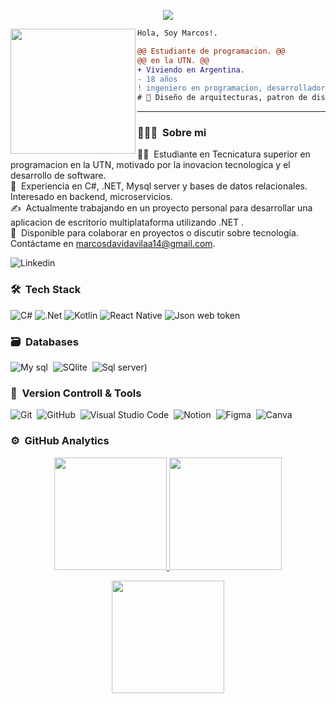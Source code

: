 <p align="center">
  <a href="https://github.com/DenverCoder1/readme-typing-svg"><img src="https://readme-typing-svg.herokuapp.com?font=Time+New+Roman&color=%23C8BE25&size=25&center=true&vCenter=true&width=600&height=100&lines=Programador+backend+@unosBytes;Estudiante+ciencia+computacion;ciberseguridad;Programador+competitivo;Siempre+aprendiendo+cosas+nuevas!"></a>
</p>
<img align="left" height="200" src="https://media.giphy.com/media/ao9DUiTKH60XS/giphy.gif"/>

```diff
Hola, Soy Marcos!.

@@ Estudiante de programacion. @@
@@ en la UTN. @@
+ Viviendo en Argentina.
- 18 años
! ingeniero en programacion, desarrollador backend y amante de la tecnologia
# 📖 Diseño de arquitecturas, patron de diseño
```
------
### 👨🏻‍💻 &nbsp;Sobre mi

👨‍💻 &nbsp;Estudiante en Tecnicatura superior en programacion en la UTN, motivado por la inovacion tecnologica y el desarrollo de software.\
🤖 &nbsp;Experiencia en C#, .NET, Mysql server y bases de datos relacionales. Interesado en backend, microservicios.\
✍️ &nbsp;Actualmente trabajando en un proyecto personal para desarrollar una aplicacion de escritorio multiplataforma utilizando .NET .\
💬 &nbsp;Disponible para colaborar en proyectos o discutir sobre tecnología. Contáctame en marcosdavidavilaa14@gmail.com.

![Linkedin](https://img.shields.io/badge/LinkedIn-0077B5?style=for-the-badge&logo=linkedin&logoColor=white)

### 🛠 &nbsp;Tech Stack
![C#](https://img.shields.io/badge/C%23-239120?style=for-the-badge&logo=c-sharp&logoColor=white)
![.Net](https://img.shields.io/badge/.NET-5C2D91?style=for-the-badge&logo=.net&logoColor=white)
![Kotlin](https://img.shields.io/badge/Kotlin-0095D5?&style=for-the-badge&logo=kotlin&logoColor=white)
![React Native](https://img.shields.io/badge/React_Native-20232A?style=for-the-badge&logo=react&logoColor=61DAFB)
![Json web token](https://img.shields.io/badge/json%20web%20tokens-323330?style=for-the-badge&logo=json-web-tokens&logoColor=pink)

### 🗃 &nbsp;Databases

![My sql](https://img.shields.io/badge/MySQL-00000F?style=for-the-badge&logo=mysql&logoColor=white)&nbsp;
![SQlite](https://img.shields.io/badge/SQLite-07405E?style=for-the-badge&logo=sqlite&logoColor=white)&nbsp;
![Sql server](https://img.shields.io/badge/Microsoft_SQL_Server-CC2927?style=for-the-badge&logo=microsoft-sql-server&logoColor=whit))&nbsp;


### 🧰 &nbsp;Version Controll & Tools 

![Git](https://img.shields.io/badge/git-%23F05033.svg?style=for-the-badge&logo=git&logoColor=white)&nbsp;
![GitHub](https://img.shields.io/badge/github-%23121011.svg?style=for-the-badge&logo=github&logoColor=white)&nbsp;
![Visual Studio Code](https://img.shields.io/badge/Visual%20Studio%20Code-0078d7.svg?style=for-the-badge&logo=visual-studio-code&logoColor=white)&nbsp;
![Notion](https://img.shields.io/badge/Notion-%23000000.svg?style=for-the-badge&logo=notion&logoColor=white)&nbsp;
![Figma](https://img.shields.io/badge/Figma-F24E1E?style=for-the-badge&logo=figma&logoColor=white)&nbsp;
![Canva](https://img.shields.io/badge/Canva-%2300C4CC.svg?style=for-the-badge&logo=Canva&logoColor=white)&nbsp;

### ⚙️ &nbsp;GitHub Analytics

<p align="center">
  <a href="https://github.com/unosBytes">
    <img height="180em" src="https://github-readme-stats-eight-theta.vercel.app/api?username=unosBytes&show_icons=true&theme=algolia&include_all_commits=true&count_private=true"/>
  </a>
  <a href="https://github.com/unosBytes">
    <img height="180em" src="https://github-readme-stats-eight-theta.vercel.app/api/top-langs/?username=unosBytes&layout=compact&langs_count=8&theme=algolia"/>
  </a>
</p>

<p align="center">
  <img height="180em" src="https://github-readme-streak-stats.herokuapp.com/?user=unosBytes&theme=dark&hide_border=true"/>
</p>

